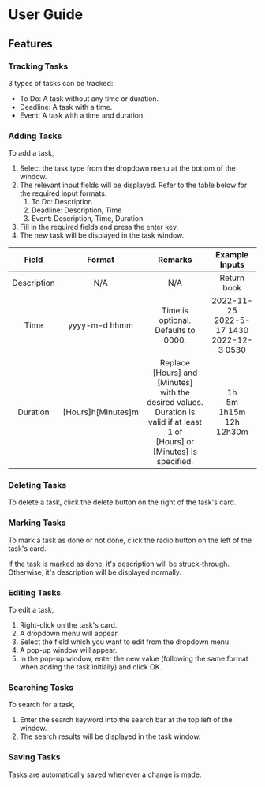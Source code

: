 # User Guide

## Features

### Tracking Tasks

3 types of tasks can be tracked:

* To Do: A task without any time or duration.
* Deadline: A task with a time.
* Event: A task with a time and duration.

### Adding Tasks

To add a task,

1. Select the task type from the dropdown menu at the bottom of the window.
2. The relevant input fields will be displayed. Refer to the table below for the required input formats.
   1. To Do: Description
   2. Deadline: Description, Time
   3. Event: Description, Time, Duration
3. Fill in the required fields and press the enter key.
4. The new task will be displayed in the task window.

|    Field    |       Format       |                                                                   Remarks                                                                    |                   Example Inputs                   |
|:-----------:|:------------------:|:--------------------------------------------------------------------------------------------------------------------------------------------:|:--------------------------------------------------:|
| Description |        N/A         |                                                                     N/A                                                                      |                    Return book                     |
|    Time     |   yyyy-m-d hhmm    |                                                   Time is optional. <br/>Defaults to 0000.                                                   | 2022-11-25 <br/>2022-5-17 1430 <br/>2022-12-3 0530 |
|  Duration   | [Hours]h[Minutes]m | Replace [Hours] and [Minutes] <br/> with the desired values.<br/>Duration is valid if at least 1 of <br/> [Hours] or [Minutes] is specified. |       1h<br/>5m<br/>1h15m<br/>12h<br/>12h30m       |

### Deleting Tasks

To delete a task, click the delete button on the right of the task's card.

### Marking Tasks

To mark a task as done or not done, click the radio button on the left of the task's card.

If the task is marked as done, it's description will be struck-through. Otherwise, it's description will be displayed
normally.

### Editing Tasks

To edit a task,

1. Right-click on the task's card.
2. A dropdown menu will appear.
3. Select the field which you want to edit from the dropdown menu.
4. A pop-up window will appear.
5. In the pop-up window, enter the new value (following the same format when adding the task initially) and click OK.

### Searching Tasks

To search for a task,

1. Enter the search keyword into the search bar at the top left of the window.
2. The search results will be displayed in the task window.

### Saving Tasks

Tasks are automatically saved whenever a change is made.
